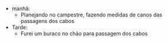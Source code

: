 - manhã:
	- Planejando no campestre, fazendo medidas de canos das passagens dos cabos
- Tarde:
	- Furei um buraco no chão para passagem dos cabos